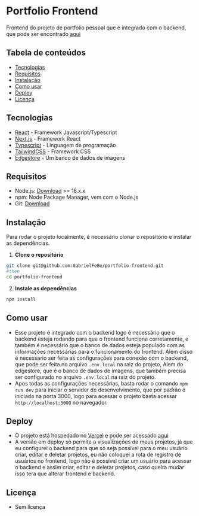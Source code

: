 # Portfolio Frontend

<!-- descrição breve -->

Frontend do projeto de portfólio pessoal que é integrado com o backend, que pode ser encontrado [aqui](https://github.com/GabrielFeBe/portfolio-backend)

## Tabela de conteúdos

- [Tecnologias](#tecnologias)
- [Requisitos](#requisitos)
- [Instalação](#instalação)
- [Como usar](#como-usar)
- [Deploy](#deploy)
- [Licença](#licença)

## Tecnologias

- [React](https://pt-br.reactjs.org/) - Framework Javascript/Typescript
- [Next.js](https://nextjs.org/) - Framework React
- [Typescript](https://www.typescriptlang.org/) - Linguagem de programação
- [TailwindCSS](https://tailwindcss.com/) - Framework CSS
- [Edgestore](https://edgestore.app/) - Um banco de dados de imagens

## Requisitos

- Node.js: [Download](https://nodejs.org/en/download/) >= 16.x.x
- npm: Node Package Manager, vem com o Node.js
- Git: [Download](https://git-scm.com/downloads)

## Instalação

Para rodar o projeto localmente, é necessário clonar o repositório e instalar as dependências.

1. **Clone o repositório**

```bash
git clone git@github.com:GabrielFeBe/portfolio-frontend.git
#then
cd portfolio-frontend
```

2. **Instale as dependências**

```bash
npm install
```

## Como usar

- Esse projeto é integrado com o backend logo é necessário que o backend esteja rodando para que o frontend funcione corretamente, e também é necessário que o banco de dados esteja populado com as informações necessárias para o funcionamento do frontend. Alem disso é necessario ser feita as configurações para conexão com o backend, que pode ser feita no arquivo `.env.local` na raiz do projeto, Alem do edgestore, que é o banco de dados de imagens, que também precisa ser configurado no arquivo `.env.local` na raiz do projeto.
- Apos todas as configurações necessárias, basta rodar o comando `npm run dev` para iniciar o servidor de desenvolvimento, que por padrão é iniciado na porta 3000, logo para acessar o projeto basta acessar `http://localhost:3000` no navegador.

## Deploy

- O projeto está hospedado no [Vercel](https://vercel.com/) e pode ser acessado [aqui](https://portfolio-frontend-seven-topaz.vercel.app/)
- A versão em deploy só permite a visualizações de meus projetos, já que eu configurei o backend para que só seja possível para o meu usuário criar, editar e deletar projetos, eu não coloquei a rota de registro de usuários no frontend, logo não é possível criar um usuário para acessar o backend e assim criar, editar e deletar projetos, caso queira mudar isso tera que alterar frontend e backend.

## Licença

- Sem licença
